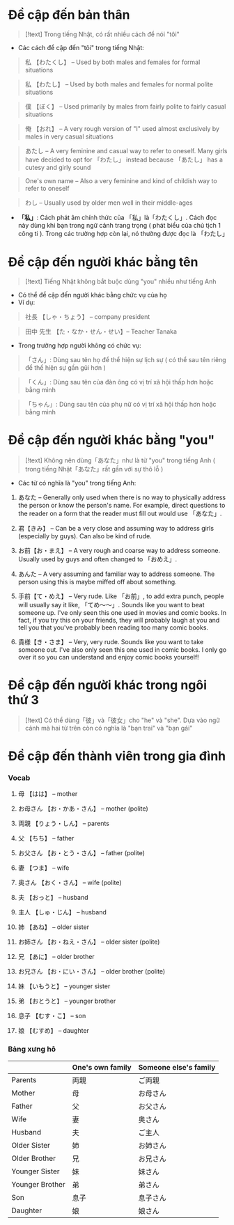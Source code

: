 
# Đề cập đến bản thân

>[!text]
>Trong tiếng Nhật, có rất nhiều cách để nói "tôi"

- Các cách đề cập đến "tôi" trong tiếng Nhật:
>私 【わたくし】 – Used by both males and females for formal situations

>私 【わたし】 – Used by both males and females for normal polite situations

>僕 【ぼく】 – Used primarily by males from fairly polite to fairly casual situations

>俺 【おれ】 – A very rough version of "I" used almost exclusively by males in very casual situations

>あたし – A very feminine and casual way to refer to oneself. Many girls have decided to opt for 「わたし」 instead because 「あたし」 has a cutesy and girly sound

>One's own name – Also a very feminine and kind of childish way to refer to oneself

>わし – Usually used by older men well in their middle-ages

- **「私」**: Cách phát âm chính thức của 「私」là「わたくし」. Cách đọc này dùng khi bạn trong ngữ cảnh trang trọng ( phát biểu của chủ tịch 1 công ti ). Trong các trường hợp còn lại, nó thường được đọc là 「わたし」

# Đề cập đến người khác bằng tên

>[!text]
>Tiếng Nhật không bắt buộc dùng "you" nhiều như tiếng Anh

- Có thể đề cập đến người khác bằng chức vụ của họ
- Ví dụ:
>社長 【しゃ・ちょう】 – company president

>田中 先生 【た・なか・せん・せい】– Teacher Tanaka

- Trong trường hợp người không có chức vụ:
>「さん」: Dùng sau tên họ để thể hiện sự lịch sự  ( có thể sau tên riêng để thể hiện sự gần gũi hơn )

>「くん」: Dùng sau tên của đàn ông có vị trí xã hội thấp hơn hoặc bằng mình

>「ちゃん」: Dùng sau tên của phụ nữ có vị trí xã hội thấp hơn hoặc bằng mình

# Đề cập đến người khác bằng "you"

>[!text]
>Không nên dùng「あなた」như là từ "you" trong tiếng Anh ( trong tiếng Nhật「あなた」rất gần với sự thô lỗ )

- Các từ có nghĩa là "you" trong tiếng Anh:

 1. あなた – Generally only used when there is no way to physically address the person or know the person's name. For example, direct questions to the reader on a form that the reader must fill out would use 「あなた」.

2. 君【きみ】 – Can be a very close and assuming way to address girls (especially by guys). Can also be kind of rude.

3. お前【お・まえ】 – A very rough and coarse way to address someone. Usually used by guys and often changed to 「おめえ」.

4. あんた – A very assuming and familiar way to address someone. The person using this is maybe miffed off about something.

5. 手前【て・めえ】 – Very rude. Like 「お前」, to add extra punch, people will usually say it like, 「てめ～～」. Sounds like you want to beat someone up. I've only seen this one used in movies and comic books. In fact, if you try this on your friends, they will probably laugh at you and tell you that you've probably been reading too many comic books.

6. 貴様【き・さま】 – Very, very rude. Sounds like you want to take someone out. I've also only seen this one used in comic books. I only go over it so you can understand and enjoy comic books yourself!

# Đề cập đến người khác trong ngôi thứ 3

>[!text]
>Có thể dùng「彼」và「彼女」cho "he" và "she". Dựa vào ngữ cảnh mà hai từ trên còn có nghĩa là "bạn trai"  và "bạn gái"

# Đề cập đến thành viên trong gia đình

### Vocab
1. 母 【はは】 – mother

2. お母さん 【お・かあ・さん】 – mother (polite)

3. 両親 【りょう・しん】 – parents

4. 父 【ちち】 – father

5. お父さん 【お・とう・さん】 – father (polite)

6. 妻 【つま】 – wife

7. 奥さん 【おく・さん】 – wife (polite)

8. 夫 【おっと】 – husband

9. 主人 【しゅ・じん】 – husband

10. 姉 【あね】 – older sister

11. お姉さん 【お・ねえ・さん】 – older sister (polite)

12. 兄 【あに】 – older brother

13. お兄さん 【お・にい・さん】 – older brother (polite)

14. 妹 【いもうと】 – younger sister

15. 弟 【おとうと】 – younger brother

16. 息子 【むす・こ】 – son

17. 娘 【むすめ】 – daughter

### Bảng xưng hô

| |One's own family|Someone else's family|
| --- |---|---|
|Parents|両親|ご両親|
|Mother|母|お母さん|
|Father|父|お父さん|
|Wife|妻|奥さん|
|Husband|夫|ご主人|
|Older Sister|姉|お姉さん|
|Older Brother|兄|お兄さん|
|Younger Sister|妹|妹さん|
|Younger Brother|弟|弟さん|
|Son|息子|息子さん|
|Daughter|娘|娘さん|

